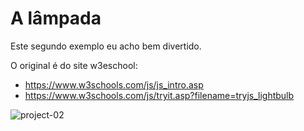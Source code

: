 # A lâmpada

Este segundo exemplo eu acho bem divertido.

O original é do site w3eschool:

- https://www.w3schools.com/js/js_intro.asp
- https://www.w3schools.com/js/tryit.asp?filename=tryjs_lightbulb


![project-02](https://user-images.githubusercontent.com/1257048/100810327-03f1c300-3417-11eb-91d5-abd128ec65cc.png)


